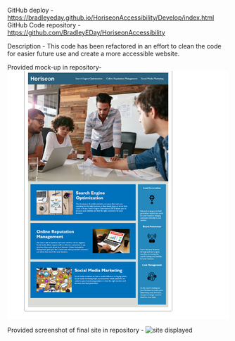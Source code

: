 

GitHub deploy - https://bradleyeday.github.io/HoriseonAccessibility/Develop/index.html
GitHub Code repository - https://github.com/BradleyEDay/HoriseonAccessibility

Description - This code has been refactored in an effort to clean the code for easier future use and create a more accessible website. 

Provided mock-up in repository- ![mock up](./mock-up.png?raw=true "mock up")

Provided screenshot of final site in repository - ![site displayed](./ "site displayed")